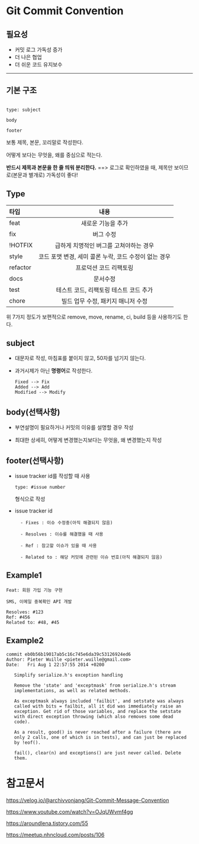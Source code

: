 # Git Commit Convention

## 필요성

- 커밋 로그 가독성 증가
- 더 나은 협업
- 더 쉬운 코드 유지보수

----------------------------------------------------------------------------------


## 기본 구조

```

type: subject

body

footer

```

보통 제목, 본문, 꼬리말로 작성한다.

어떻게 보다는 무엇을, 왜를 중심으로 적는다.

**반드시 제목과 본문을 한 줄 띄워 분리한다.**
==> 로그로 확인하였을 때, 제목만 보이므로(본문과 별개로) 가독성이 좋다!



## Type

|타입|내용|
|:---|:------------------:|
|feat|새로운 기능을 추가|
|fix|버그 수정|
|!HOTFIX|급하게 치명적인 버그를 고쳐야하는 경우|
|style|코드 포맷 변경, 세미 콜론 누락, 코드 수정이 없는 경우|
|refactor|프로덕션 코드 리팩토링|
|docs|문서수정
|test|테스트 코드, 리팩토링 테스트 코드 추가|
|chore|빌드 업무 수정, 패키지 매니저 수정|

위 7가지 정도가 보편적으로 remove, move, rename, ci, build 등을 사용하기도 한다.


## subject

- 대문자로 작성, 마침표를 붙이지 않고, 50자를 넘기지 않는다.

- 과거시제가 아닌 **명령어**로 작성한다.

    ```
    Fixed --> Fix
    Added --> Add
    Modified --> Modify
    ```

## body(선택사항)

- 부연설명이 필요하거나 커밋의 이유를 설명할 경우 작성

- 최대한 상세히, 어떻게 변경했는지보다는 무엇을, 왜 변경했는지 작성


## footer(선택사항)

- issue tracker id를 작성할 때 사용


    ```
    type: #issue number
    ```
    형식으로 작성

- issue tracker id

        - Fixes : 이슈 수정중(아직 해결되지 않음)

        - Resolves : 이슈를 해결했을 때 사용

        - Ref : 참고할 이슈가 있을 때 사용

        - Related to : 해당 커밋에 관련된 이슈 번호(아직 해결되지 않음)
  

## Example1
``` 
Feat: 회원 가입 기능 구현

SMS, 이메일 중복확인 API 개발

Resolves: #123
Ref: #456
Related to: #48, #45
```

## Example2
```
commit eb0b56b19017ab5c16c745e6da39c53126924ed6
Author: Pieter Wuille <pieter.wuille@gmail.com>
Date:   Fri Aug 1 22:57:55 2014 +0200

   Simplify serialize.h's exception handling

   Remove the 'state' and 'exceptmask' from serialize.h's stream
   implementations, as well as related methods.

   As exceptmask always included 'failbit', and setstate was always
   called with bits = failbit, all it did was immediately raise an
   exception. Get rid of those variables, and replace the setstate
   with direct exception throwing (which also removes some dead
   code).

   As a result, good() is never reached after a failure (there are
   only 2 calls, one of which is in tests), and can just be replaced
   by !eof().

   fail(), clear(n) and exceptions() are just never called. Delete
   them.

```




# 참고문서

https://velog.io/@archivvonjang/Git-Commit-Message-Convention

https://www.youtube.com/watch?v=OJqUWvmf4gg

https://aroundlena.tistory.com/55

https://meetup.nhncloud.com/posts/106
